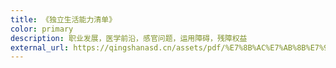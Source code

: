 ```yaml
---
title: 《独立生活能力清单》
color: primary
description: 职业发展，医学前沿，感官问题，运用障碍，残障权益
external_url: https://qingshanasd.cn/assets/pdf/%E7%8B%AC%E7%AB%8B%E7%94%9F%E6%B4%BB%E8%83%BD%E5%8A%9B%E6%B8%85%E5%8D%95.pdf
---
```

